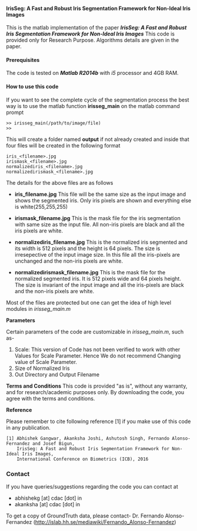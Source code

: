 #### IrisSeg: A Fast and Robust Iris Segmentation Framework for Non-Ideal Iris Images


This is the matlab  implementation of the paper
***IrisSeg: A Fast and Robust Iris Segmentation Framework for Non-Ideal Iris Images*** This code is provided only for Research Purpose.
Algorithms details are given in the paper.


#### Prerequisites
The code is tested on ***Matlab R2014b*** with *i5* processor and 4GB RAM.

#### How to use this code

If you want to see the complete cycle of the segmentation process the best way
is to use the matlab function **irisseg_main** on the matlab command prompt

    >> irisseg_main(/path/to/image/file)
    >>

This will create a folder named **output** if not already created and inside that
four files will be created in the following format

    iris_<filename>.jpg
    irismask_<filename>.jpg
    normalizediris_<filename>.jpg
    normalizedirismask_<filename>.jpg

The details for the above files are as follows

* **iris_filename.jpg** This file will be the same size as the input image and
shows the segmented iris. Only iris pixels are shown and everything else is
white(255,255,255)

* **irismask_filename.jpg** This is the mask file for the iris segmentation with
same size as the input file. All non-iris pixels are black and all the iris
pixels are white.

* **normalizediris_filename.jpg** This is the normalized iris segmented and its
width is 512 pixels and the height is 64 pixels. The size is irresepective of
the input image size. In this file all the iris-pixels are unchanged and the
non-iris pixels are white.

* **normalizedirismask_filename.jpg** This is the mask file for the normalized
segmented iris. It is 512 pixels wide and 64 pixels height. The size is invariant
of the input image and all the iris-pixels are black and the non-iris pixels are
white.

Most of the files are protected but one can get the idea of high level modules
in *irisseg_main.m*


**Parameters**

Certain parameters of the code are customizable in *irisseg_main.m*, such as-
1. Scale: This version of Code has not been verified to work with other Values for
Scale Parameter. Hence We do not recommend Changing value of Scale Parameter.
2. Size of Normalized Iris 
3. Out Directory and Output Filename


**Terms and Conditions**
This code is provided "as is", without any warranty, and for research/academic
purposes only. By downloading the code, you agree with the terms and conditions.

**Reference**

Please remember to cite following reference [1] if you make use of this code in any publication.

    [1] Abhishek Gangwar, Akanksha Joshi, Ashutosh Singh, Fernando Alonso-Fernandez and Josef Bigun,  
        IrisSeg: A Fast and Robust Iris Segmentation Framework for Non-Ideal Iris Images,
        International Conference on Biometrics (ICB), 2016



### Contact
If you have queries/suggestions regarding the code you can contact at

* abhishekg [at] cdac [dot] in
* akanksha  [at] cdac [dot] in

To get a copy of GroundTruth data, please contact-
Dr. Fernando Alonso-Fernandez (http://islab.hh.se/mediawiki/Fernando_Alonso-Fernandez)
